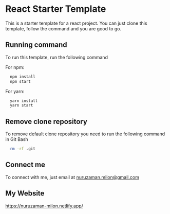 
# React Starter Template

This is a starter template for a react project. You can just clone this template, follow the command and you are good to go. 




## Running command

To run this template, run the following command

For npm: 
```bash
  npm install
  npm start
```
For yarn: 
```bash
  yarn install
  yarn start
```



## Remove clone repository

To remove default clone repository you need to run the following command in Git Bash

```bash
  rm -rf .git
```

## Connect me

To connect with me, just email at nuruzaman.milon@gmail.com


## My Website

https://nuruzaman-milon.netlify.app/

    